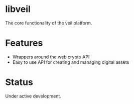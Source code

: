 # libveil

The core functionality of the veil platform.

# Features

- Wrappers around the web crypto API
- Easy to use API for creating and managing digital assets

# Status

Under active development.

